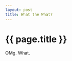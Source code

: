 ```yaml
---
layout: post
title: What the What?
---
```


{{ page.title }}
================

<p class="meta">

OMg. What.
